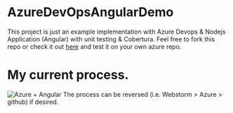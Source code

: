 # AzureDevOpsAngularDemo

This project is just an example implementation with Azure Devops & Nodejs Application (Angular) with unit testing & Cobertura.
Feel free to fork this repo or check it out [here](https://dev.azure.com/dbma-dev/AzureDevOpsAngular) and test it on your own azure repo.

# My current process.
![Azure + Angular](http://dmartinez.dbma-dev.com/img/azure-angular.png)
The process can be reversed (i.e. Webstorm > Azure > github) if desired.
